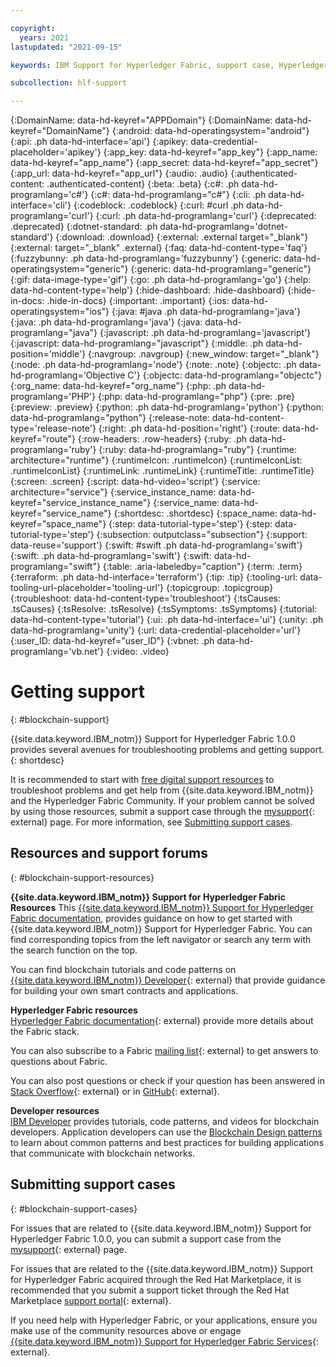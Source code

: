 ```yaml
---

copyright:
  years: 2021
lastupdated: "2021-09-15"

keywords: IBM Support for Hyperledger Fabric, support case, Hyperledger Fabric Community, Cloud tickets, dWAnswers, multicloud

subcollection: hlf-support

---
```


{:DomainName: data-hd-keyref="APPDomain"}
{:DomainName: data-hd-keyref="DomainName"}
{:android: data-hd-operatingsystem="android"}
{:api: .ph data-hd-interface='api'}
{:apikey: data-credential-placeholder='apikey'}
{:app_key: data-hd-keyref="app_key"}
{:app_name: data-hd-keyref="app_name"}
{:app_secret: data-hd-keyref="app_secret"}
{:app_url: data-hd-keyref="app_url"}
{:audio: .audio}
{:authenticated-content: .authenticated-content}
{:beta: .beta}
{:c#: .ph data-hd-programlang='c#'}
{:c#: data-hd-programlang="c#"}
{:cli: .ph data-hd-interface='cli'}
{:codeblock: .codeblock}
{:curl: #curl .ph data-hd-programlang='curl'}
{:curl: .ph data-hd-programlang='curl'}
{:deprecated: .deprecated}
{:dotnet-standard: .ph data-hd-programlang='dotnet-standard'}
{:download: .download}
{:external: .external target="_blank"}
{:external: target="_blank" .external}
{:faq: data-hd-content-type='faq'}
{:fuzzybunny: .ph data-hd-programlang='fuzzybunny'}
{:generic: data-hd-operatingsystem="generic"}
{:generic: data-hd-programlang="generic"}
{:gif: data-image-type='gif'}
{:go: .ph data-hd-programlang='go'}
{:help: data-hd-content-type='help'}
{:hide-dashboard: .hide-dashboard}
{:hide-in-docs: .hide-in-docs}
{:important: .important}
{:ios: data-hd-operatingsystem="ios"}
{:java: #java .ph data-hd-programlang='java'}
{:java: .ph data-hd-programlang='java'}
{:java: data-hd-programlang="java"}
{:javascript: .ph data-hd-programlang='javascript'}
{:javascript: data-hd-programlang="javascript"}
{:middle: .ph data-hd-position='middle'}
{:navgroup: .navgroup}
{:new_window: target="_blank"}
{:node: .ph data-hd-programlang='node'}
{:note: .note}
{:objectc: .ph data-hd-programlang='Objective C'}
{:objectc: data-hd-programlang="objectc"}
{:org_name: data-hd-keyref="org_name"}
{:php: .ph data-hd-programlang='PHP'}
{:php: data-hd-programlang="php"}
{:pre: .pre}
{:preview: .preview}
{:python: .ph data-hd-programlang='python'}
{:python: data-hd-programlang="python"}
{:release-note: data-hd-content-type='release-note'}
{:right: .ph data-hd-position='right'}
{:route: data-hd-keyref="route"}
{:row-headers: .row-headers}
{:ruby: .ph data-hd-programlang='ruby'}
{:ruby: data-hd-programlang="ruby"}
{:runtime: architecture="runtime"}
{:runtimeIcon: .runtimeIcon}
{:runtimeIconList: .runtimeIconList}
{:runtimeLink: .runtimeLink}
{:runtimeTitle: .runtimeTitle}
{:screen: .screen}
{:script: data-hd-video='script'}
{:service: architecture="service"}
{:service_instance_name: data-hd-keyref="service_instance_name"}
{:service_name: data-hd-keyref="service_name"}
{:shortdesc: .shortdesc}
{:space_name: data-hd-keyref="space_name"}
{:step: data-tutorial-type='step'}
{:step: data-tutorial-type='step'} 
{:subsection: outputclass="subsection"}
{:support: data-reuse='support'}
{:swift: #swift .ph data-hd-programlang='swift'}
{:swift: .ph data-hd-programlang='swift'}
{:swift: data-hd-programlang="swift"}
{:table: .aria-labeledby="caption"}
{:term: .term}
{:terraform: .ph data-hd-interface='terraform'}
{:tip: .tip}
{:tooling-url: data-tooling-url-placeholder='tooling-url'}
{:topicgroup: .topicgroup}
{:troubleshoot: data-hd-content-type='troubleshoot'}
{:tsCauses: .tsCauses}
{:tsResolve: .tsResolve}
{:tsSymptoms: .tsSymptoms}
{:tutorial: data-hd-content-type='tutorial'}
{:ui: .ph data-hd-interface='ui'}
{:unity: .ph data-hd-programlang='unity'}
{:url: data-credential-placeholder='url'}
{:user_ID: data-hd-keyref="user_ID"}
{:vbnet: .ph data-hd-programlang='vb.net'}
{:video: .video}



# Getting support
{: #blockchain-support}


{{site.data.keyword.IBM_notm}} Support for Hyperledger Fabric 1.0.0 provides several avenues for troubleshooting problems and getting support.
{: shortdesc}

It is recommended to start with [free digital support resources](/docs/hlf-support?topic=hlf-support-blockchain-support#blockchain-support-resources) to troubleshoot problems and get help from {{site.data.keyword.IBM_notm}} and the Hyperledger Fabric Community. If your problem cannot be solved by using those resources, submit a support case through the [mysupport](https://www.ibm.com/mysupport/s/?language=en_US){: external} page. For more information, see [Submitting support cases](/docs/hlf-support?topic=hlf-support-blockchain-support#blockchain-support-cases).

## Resources and support forums
{: #blockchain-support-resources}

**{{site.data.keyword.IBM_notm}} Support for Hyperledger Fabric Resources**
This [{{site.data.keyword.IBM_notm}} Support for Hyperledger Fabric documentation](/docs/hlf-support?topic=hlf-support-get-started-console-ocp), provides guidance on how to get started with {{site.data.keyword.IBM_notm}} Support for Hyperledger Fabric. You can find corresponding topics from the left navigator or search any term with the search function on the top.

You can find blockchain tutorials and code patterns on [{{site.data.keyword.IBM_notm}} Developer](https://developer.ibm.com/technologies/blockchain/){: external} that provide guidance for building your own smart contracts and applications.

**Hyperledger Fabric resources**  
[Hyperledger Fabric documentation](https://hyperledger-fabric.readthedocs.io/en/release-2.2/){: external} provide more details about the Fabric stack.

You can also subscribe to a Fabric [mailing list](fabric@lists.hyperledger.org){: external} to get answers to questions about Fabric.

You can also post questions or check if your question has been answered in [Stack Overflow](https://stackoverflow.com/questions/tagged/hyperledger-fabric){: external} or in [GitHub](https://github.com/hyperledger/fabric/issues){: external}.

**Developer resources**  
[IBM Developer](https://developer.ibm.com/technologies/blockchain/) provides tutorials, code patterns, and videos for blockchain developers. Application developers can use the [Blockchain Design patterns](https://developer.ibm.com/technologies/blockchain/articles/getting-started-with-blockchain-design-patterns) to learn about common patterns and best practices for building applications that communicate with blockchain networks.

## Submitting support cases
{: #blockchain-support-cases}

For issues that are related to {{site.data.keyword.IBM_notm}} Support for Hyperledger Fabric 1.0.0, you can submit a support case from the [mysupport](https://www.ibm.com/support/pages/node/1072956){: external} page.   

For issues that are related to the {{site.data.keyword.IBM_notm}} Support for Hyperledger Fabric acquired through the Red Hat Marketplace, it is recommended that you submit a support ticket through the Red Hat Marketplace [support portal](https://marketplace.redhat.com/en-us/support){: external}.

If you need help with Hyperledger Fabric, or your applications, ensure you make use of the community resources above or engage [{{site.data.keyword.IBM_notm}} Support for Hyperledger Fabric Services](https://www.ibm.com/blockchain/services){: external}.
